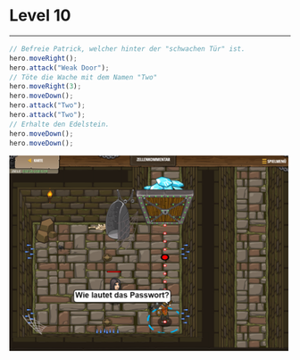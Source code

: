# Level 10
___

``` js
// Befreie Patrick, welcher hinter der "schwachen Tür" ist.
hero.moveRight();
hero.attack("Weak Door");
// Töte die Wache mit dem Namen "Two"
hero.moveRight(3);
hero.moveDown();
hero.attack("Two");
hero.attack("Two");
// Erhalte den Edelstein.
hero.moveDown();
hero.moveDown();
```
<img src="images/level10.png" alt="images/level10.png" width="500"/>
 